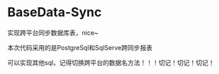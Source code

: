 # BaseData-Sync
实现跨平台同步数据库表，nice~

本次代码采用的是PostgreSql和SqlServe跨同步报表

可以实现其他sql，记得切换跨平台的数据名方法！！！切记！切记！切记！
